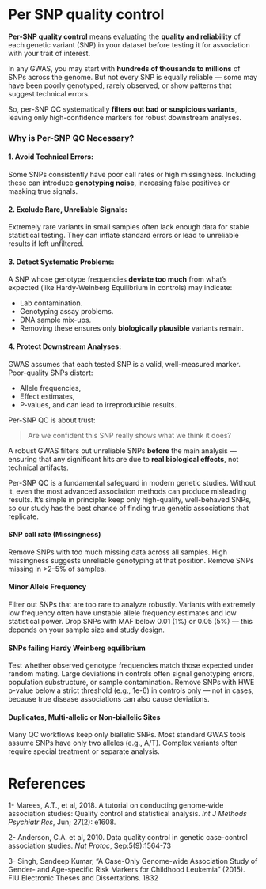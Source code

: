 # Per SNP quality control

**Per-SNP quality control** means evaluating the **quality and
reliability** of each genetic variant (SNP) in your dataset before
testing it for association with your trait of interest.

In any GWAS, you may start with **hundreds of thousands to millions** of
SNPs across the genome. But not every SNP is equally reliable — some may
have been poorly genotyped, rarely observed, or show patterns that
suggest technical errors.

So, per-SNP QC systematically **filters out bad or suspicious
variants**, leaving only high-confidence markers for robust downstream
analyses.

### Why is Per-SNP QC Necessary?

#### 1. Avoid Technical Errors:

Some SNPs consistently have poor call rates or high missingness.
Including these can introduce **genotyping noise**, increasing false
positives or masking true signals.

#### 2. Exclude Rare, Unreliable Signals:

Extremely rare variants in small samples often lack enough data for
stable statistical testing. They can inflate standard errors or lead to
unreliable results if left unfiltered.

#### 3. Detect Systematic Problems:

A SNP whose genotype frequencies **deviate too much** from what’s
expected (like Hardy-Weinberg Equilibrium in controls) may indicate:

-   Lab contamination.
-   Genotyping assay problems.
-   DNA sample mix-ups.
-   Removing these ensures only **biologically plausible** variants
    remain.

#### 4. Protect Downstream Analyses:

GWAS assumes that each tested SNP is a valid, well-measured marker.
Poor-quality SNPs distort:

-   Allele frequencies,
-   Effect estimates,
-   P-values, and can lead to irreproducible results.

Per-SNP QC is about trust:

> Are we confident this SNP really shows what we think it does?

A robust GWAS filters out unreliable SNPs **before** the main analysis —
ensuring that any significant hits are due to **real biological
effects**, not technical artifacts.

Per-SNP QC is a fundamental safeguard in modern genetic studies. Without
it, even the most advanced association methods can produce misleading
results. It’s simple in principle: keep only high-quality, well-behaved
SNPs, so our study has the best chance of finding true genetic
associations that replicate.

#### SNP call rate (Missingness)

Remove SNPs with too much missing data across all samples. High
missingness suggests unreliable genotyping at that position. Remove SNPs
missing in &gt;2–5% of samples.

#### Minor Allele Frequency

Filter out SNPs that are too rare to analyze robustly. Variants with
extremely low frequency often have unstable allele frequency estimates
and low statistical power. Drop SNPs with MAF below 0.01 (1%) or 0.05
(5%) — this depends on your sample size and study design.

#### SNPs failing Hardy Weinberg equilibrium

Test whether observed genotype frequencies match those expected under
random mating. Large deviations in controls often signal genotyping
errors, population substructure, or sample contamination. Remove SNPs
with HWE p-value below a strict threshold (e.g., 1e-6) in controls only
— not in cases, because true disease associations can also cause
deviations.

#### Duplicates, Multi-allelic or Non-biallelic Sites

Many QC workflows keep only biallelic SNPs. Most standard GWAS tools
assume SNPs have only two alleles (e.g., A/T). Complex variants often
require special treatment or separate analysis.

# References

1- Marees, A.T., et al, 2018. A tutorial on conducting genome‐wide
association studies: Quality control and statistical analysis. *Int J
Methods Psychiatr Res*, Jun; 27(2): e1608.

2- Anderson, C.A. et al, 2010. Data quality control in genetic
case-control association studies. *Nat Protoc*, Sep:5(9):1564-73

3- Singh, Sandeep Kumar, “A Case-Only Genome-wide Association Study of
Gender- and Age-specific Risk Markers for Childhood Leukemia” (2015).
FIU Electronic Theses and Dissertations. 1832
